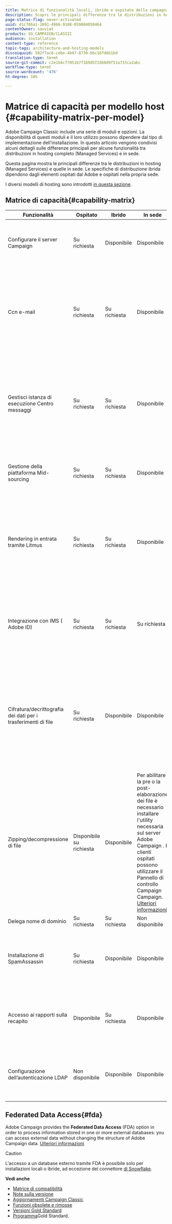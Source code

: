```yaml
---
title: Matrice di funzionalità locali, ibride e ospitate della campagna
description: Scopri le principali differenze tra le distribuzioni in hosting e quelle in sede
page-status-flag: never-activated
uuid: d1c786a1-2691-4966-9108-059004050464
contentOwner: sauviat
products: SG_CAMPAIGN/CLASSIC
audience: installation
content-type: reference
topic-tags: architecture-and-hosting-models
discoiquuid: 582f7ac6-cebe-4b47-8730-bbc16fd6b1bd
translation-type: tm+mt
source-git-commit: c2e1b4cf7051b7f1b9d5f2db0d9f51a733ca2abc
workflow-type: tm+mt
source-wordcount: '476'
ht-degree: 10%

---
```



# Matrice di capacità per modello host {#capability-matrix-per-model}

 Adobe Campaign Classic include una serie di moduli e opzioni. La disponibilità di questi moduli e il loro utilizzo possono dipendere dal tipo di implementazione dell&#39;installazione. In questo articolo vengono condivisi alcuni dettagli sulle differenze principali per alcune funzionalità tra distribuzioni in hosting completo (Managed Services) e in sede.

Questa pagina mostra le principali differenze tra le distribuzioni in hosting (Managed Services) e quelle in sede. Le specifiche di distribuzione ibrida dipendono dagli elementi ospitati dal Adobe  e ospitati nella propria sede.

I diversi modelli di hosting sono introdotti [in questa sezione](../../installation/using/hosting-models.md).

## Matrice di capacità{#capability-matrix}

| Funzionalità | Ospitato | Ibrido | In sede | Dettagli |
|-----------------------------------------------|------------------|-----------|---------------|-----------------------------------------------------------------------------------------------------------------------------------------------------------------------------------------------------------------------|
| Configurare il server Campaign | Su richiesta | Disponibile | Disponibile | Il file[di configurazione del](../../installation/using/the-server-configuration-file.md)server può essere modificato solo da  Adobe per i clienti ospitati. |
| Ccn e-mail | Su richiesta | Su richiesta | Disponibile | Per architetture ospitate e ibride, contattate il vostro responsabile commerciale per attivare e-mail CCN. Per le installazioni locali, seguite le linee guida della documentazione. [Ulteriori informazioni](../../installation/using/email-archiving.md) |
| Gestisci istanza di esecuzione Centro messaggi | Su richiesta | Su richiesta | Disponibile | Per le distribuzioni in hosting, determinate impostazioni, come la creazione di utenti nell&#39;istanza di esecuzione, possono essere eseguite solo da  Adobe. [Ulteriori informazioni](../../message-center/using/about-transactional-messaging.md) |
| Gestione della piattaforma Mid-sourcing | Su richiesta | Su richiesta | Disponibile | Le piattaforme di midsourcing ospitate da  Adobe possono essere configurate solo da  Adobe. |
| Rendering in entrata tramite Litmus | Su richiesta | Su richiesta | Disponibile | Hai bisogno di un account Litmus. È necessario contattare  Adobe per ottenere i dettagli necessari o eseguire la configurazione di rendering Inbox. [Ulteriori informazioni](../../delivery/using/inbox-rendering.md) |
| Integrazione con IMS ( Adobe ID) | Su richiesta | Su richiesta | Su richiesta | Il provisioning IMS viene eseguito da  Adobe. Questa integrazione è un prerequisito per le integrazioni Adobe Experience Cloud. [Ulteriori informazioni](../../integrations/using/about-adobe-id.md) |
| Cifratura/decrittografia dei dati per i trasferimenti di file | Su richiesta | Disponibile | Disponibile | Per abilitare la pre o la post-elaborazione dei file è necessario installare l&#39;utility necessaria sul server Adobe Campaign . I clienti ospitati possono utilizzare il Pannello di controllo Campaign Campaign. [Ulteriori informazioni](../../workflow/using/importing-data.md#unzipping-or-decrypting-a-file-before-processing) |
| Zipping/decompressione di file | Disponibile su richiesta | Disponibile | Per abilitare la pre o la post-elaborazione dei file è necessario installare l&#39;utility necessaria sul server Adobe Campaign . I clienti ospitati possono utilizzare il Pannello di controllo Campaign Campaign. [Ulteriori informazioni](../../workflow/using/importing-data.md#unzipping-or-decrypting-a-file-before-processing) |
| Delega nome di dominio | Su richiesta | Su richiesta | Non disponibile | [Ulteriori informazioni](https://helpx.adobe.com/it/campaign/kb/domain-name-delegation.html) |
| Installazione di SpamAssassin | Su richiesta | Disponibile | Disponibile | L&#39;installazione di SpamAssassin richiede la modifica del file di configurazione del server. [Ulteriori informazioni](../../delivery/using/spamassassin.md) |
| Accesso ai rapporti sulla recapito | Disponibile | Su richiesta | Disponibile | In alcune distribuzioni ibride, non è possibile accedere ai rapporti sulla recapito dall&#39;istanza di marketing. |
| Configurazione dell’autenticazione LDAP | Non disponibile | Disponibile | Disponibile | La configurazione LDAP è possibile solo per le installazioni locali o ibride. [Ulteriori informazioni](../../installation/using/connecting-through-ldap.md) |


## Federated Data Access{#fda}

Adobe Campaign provides the **Federated Data Access** (FDA) option in order to process information stored in one or more external databases: you can access external data without changing the structure of Adobe Campaign data. [Ulteriori informazioni](../../platform/using/about-fda.md)

>[!CAUTION]
>
>L&#39;accesso a un database esterno tramite FDA è possibile solo per installazioni locali o ibride, ad eccezione del connettore [di Snowflake](../../platform/using/specific-configuration-database.md#configure-access-to-snowflake).


**Vedi anche**

* [Matrice di compatibilità](../../rn/using/compatibility-matrix.md)
* [Note sulla versione](../../rn/using/latest-release.md)
* [Aggiornamenti Campaign Classic](../../rn/using/rn-overview.md)
* [Funzioni obsolete e rimosse](../../rn/using/deprecated-features.md)
* [Versioni Gold Standard](../../rn/using/gold-standard.md)
* [Programma](https://helpx.adobe.com/it/campaign/kb/gold-standard.html)Gold Standard.
